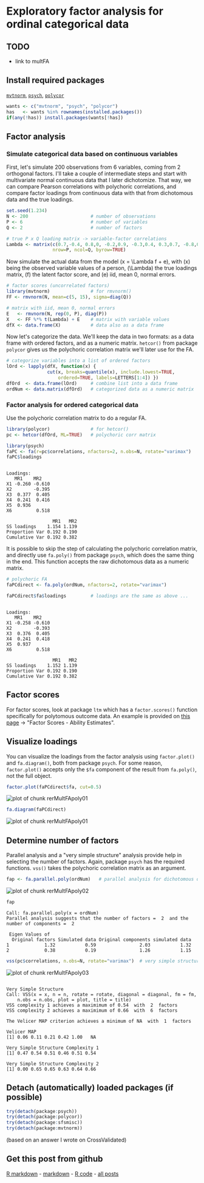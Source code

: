 Exploratory factor analysis for ordinal categorical data
=========================

TODO
-------------------------

 - link to multFA

Install required packages
-------------------------

[`mvtnorm`](http://cran.r-project.org/package=mvtnorm), [`psych`](http://cran.r-project.org/package=psych), [`polycor`](http://cran.r-project.org/package=polycor)


```r
wants <- c("mvtnorm", "psych", "polycor")
has   <- wants %in% rownames(installed.packages())
if(any(!has)) install.packages(wants[!has])
```


Factor analysis
-------------------------

### Simulate categorical data based on continuous variables

First, let's simulate 200 observations from 6 variables, coming from 2 orthogonal factors. I'll take a couple of intermediate steps and start with multivariate normal continuous data that I later dichotomize. That way, we can compare Pearson correlations with polychoric correlations, and compare factor loadings from continuous data with that from dichotomous data and the true loadings.


```r
set.seed(1.234)
N <- 200                       # number of observations
P <- 6                         # number of variables
Q <- 2                         # number of factors

# true P x Q loading matrix -> variable-factor correlations
Lambda <- matrix(c(0.7,-0.4, 0.8,0, -0.2,0.9, -0.3,0.4, 0.3,0.7, -0.8,0.1),
                 nrow=P, ncol=Q, byrow=TRUE)
```


Now simulate the actual data from the model \(x = \Lambda f + e\), with \(x\) being the observed variable values of a person, \(\Lambda\) the true loadings matrix, \(f\) the latent factor score, and \(e\) iid, mean 0, normal errors.


```r
# factor scores (uncorrelated factors)
library(mvtnorm)               # for rmvnorm()
FF <- rmvnorm(N, mean=c(5, 15), sigma=diag(Q))

# matrix with iid, mean 0, normal errors
E   <- rmvnorm(N, rep(0, P), diag(P))
X   <- FF %*% t(Lambda) + E    # matrix with variable values
dfX <- data.frame(X)           # data also as a data frame
```


Now let's categorize the data. We'll keep the data in two formats: as a data frame with ordered factors, and as a numeric matrix. `hetcor()` from package `polycor` gives us the polychoric correlation matrix we'll later use for the FA.


```r
# categorize variables into a list of ordered factors
lOrd <- lapply(dfX, function(x) {
               cut(x, breaks=quantile(x), include.lowest=TRUE,
                   ordered=TRUE, labels=LETTERS[1:4]) })
dfOrd  <- data.frame(lOrd)     # combine list into a data frame
ordNum <- data.matrix(dfOrd)   # categorized data as a numeric matrix
```


### Factor analysis for ordered categorical data

Use the polychoric correlation matrix to do a regular FA.


```r
library(polycor)               # for hetcor()
pc <- hetcor(dfOrd, ML=TRUE)   # polychoric corr matrix
```



```r
library(psych)
faPC <- fa(r=pc$correlations, nfactors=2, n.obs=N, rotate="varimax")
faPC$loadings
```

```

Loadings:
   MR1    MR2   
X1 -0.260 -0.610
X2        -0.395
X3  0.377  0.405
X4  0.241  0.416
X5  0.936       
X6         0.518

                 MR1   MR2
SS loadings    1.154 1.139
Proportion Var 0.192 0.190
Cumulative Var 0.192 0.382
```


It is possible to skip the step of calculating the polychoric correlation matrix, and directly use `fa.poly()` from package `psych`, which does the same thing in the end. This function accepts the raw dichotomous data as a numeric matrix.


```r
# polychoric FA
faPCdirect <- fa.poly(ordNum, nfactors=2, rotate="varimax")
```



```r
faPCdirect$fa$loadings         # loadings are the same as above ...
```

```

Loadings:
   MR1    MR2   
X1 -0.258 -0.610
X2        -0.393
X3  0.376  0.405
X4  0.241  0.418
X5  0.937       
X6         0.518

                 MR1   MR2
SS loadings    1.152 1.139
Proportion Var 0.192 0.190
Cumulative Var 0.192 0.382
```


Factor scores
-------------------------

For factor scores, look at package `ltm` which has a `factor.scores()` function specifically for polytomous outcome data. An example is provided on [this page](http://eur.academia.edu/DimitrisRizopoulos/Teaching) -> "Factor Scores - Ability Estimates".

Visualize loadings
-------------------------

You can visualize the loadings from the factor analysis using `factor.plot()` and `fa.diagram()`, both from package `psych`. For some reason, `factor.plot()` accepts only the `$fa` component of the result from `fa.poly()`, not the full object.


```r
factor.plot(faPCdirect$fa, cut=0.5)
```

![plot of chunk rerMultFApoly01](figure/rerMultFApoly011.png) 

```r
fa.diagram(faPCdirect)
```

![plot of chunk rerMultFApoly01](figure/rerMultFApoly012.png) 


Determine number of factors
-------------------------

Parallel analysis and a "very simple structure" analysis provide help in selecting the number of factors. Again, package `psych` has the required functions. `vss()` takes the polychoric correlation matrix as an argument.


```r
fap <- fa.parallel.poly(ordNum)   # parallel analysis for dichotomous data
```

![plot of chunk rerMultFApoly02](figure/rerMultFApoly02.png) 



```r
fap
```

```
Call: fa.parallel.poly(x = ordNum)
Parallel analysis suggests that the number of factors =  2  and the number of components =  2 

 Eigen Values of 
  Original factors Simulated data Original components simulated data
1             1.32           0.59                2.03           1.32
2             0.38           0.19                1.26           1.15
```

```r
vss(pc$correlations, n.obs=N, rotate="varimax")  # very simple structure
```

![plot of chunk rerMultFApoly03](figure/rerMultFApoly03.png) 

```

Very Simple Structure
Call: VSS(x = x, n = n, rotate = rotate, diagonal = diagonal, fm = fm, 
    n.obs = n.obs, plot = plot, title = title)
VSS complexity 1 achieves a maximimum of 0.54  with  2  factors
VSS complexity 2 achieves a maximimum of 0.66  with  6  factors

The Velicer MAP criterion achieves a minimum of NA  with  1  factors
 
Velicer MAP
[1] 0.06 0.11 0.21 0.42 1.00   NA

Very Simple Structure Complexity 1
[1] 0.47 0.54 0.51 0.46 0.51 0.54

Very Simple Structure Complexity 2
[1] 0.00 0.65 0.65 0.63 0.64 0.66
```


Detach (automatically) loaded packages (if possible)
-------------------------


```r
try(detach(package:psych))
try(detach(package:polycor))
try(detach(package:sfsmisc))
try(detach(package:mvtnorm))
```


(based on an answer I wrote on CrossValidated)

Get this post from github
----------------------------------------------

[R markdown](https://github.com/dwoll/RExRepos/raw/master/Rmd/multFApoly.Rmd) - [markdown](https://github.com/dwoll/RExRepos/raw/master/md/multFApoly.md) - [R code](https://github.com/dwoll/RExRepos/raw/master/R/multFApoly.R) - [all posts](https://github.com/dwoll/RExRepos)
